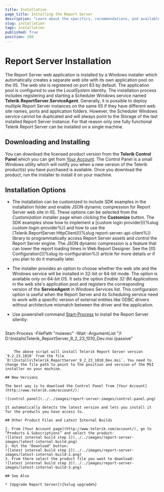 ```yaml
---
title: Installation
page_title: Installing the Report Server
description: "Learn about the specifics, recommendations, and available approaches for installing the Telerik Report Server on your Windows IIS server."
slug: installation
tags: installation
published: True
position: 200
---
```


# Report Server Installation

The Report Server web application is installed by a Windows installer which automatically creates a separate web site with its own application pool on the IIS. The web site is registered on port 83 by default. The application pool is configured to use the *LocalSystem* identity. The installation process includes registering and starting a Scheduler Windows service named **Telerik.ReportServer.ServiceAgent**.
Generally, it is possible to deploy multiple Report Server instances on the same IIS if they have different web site names, ports and application folders. However, the Scheduler Windows service cannot be duplicated and will always point to the Storage of the last installed Report Server instance. For that reason only one fully functional Telerik Report Server can be installed on a single machine.

## Downloading and Installing

You can download the licensed product version from the **Telerik Control Panel** which you can get from [Your Account](http://www.telerik.com/account). The Control Panel is a small Windows utility which will notify you when a new version of the Telerik product(s) you have purchased is available. Once you download the product, run the installer to install it on your machine.

## Installation Options

* The installation can be customized to include SDK examples in the installation folder and enable JSON dynamic compression for Report Server web site in IIS. These options can be selected from the *Customization* installer page when clicking the **Customize** button.
The SDK examples show how to implement a [custom login provider]({%slug custom-login-provider%}) and how to use the [Telerik.ReportServer.HttpClient]({%slug report-server-api-client%}) library to programmatically access Report Server assets and control the Report Server engine. The JSON dynamic compression is a feature that can lower the report loading times in Web Report Designer. See the [IIS Configuration]({%slug iis-configuration%}) article for more details or if you plan to do it manually later.
* The installer provides an option to choose whether the web site and the Windows service will be installed in 32-bit or 64-bit mode. The option is available only on 64-bit OS. It sets the option *Enable 32-Bit Applications* in the web site's application pool and registers the corresponding version of the **ServiceAgent** in Windows Services list. This configuraion option is useful when the Report Server and its Scheduling service need to work with a specific version of external entities like ODBC drivers without architecture mismatch between the driver and the application.
* Use powershell command [Start-Process](https://learn.microsoft.com/en-us/powershell/module/microsoft.powershell.management/start-process?view=powershell-7.3) to install the Report Server silently:

	````powershell
Start-Process -FilePath "msiexec" -Wait -ArgumentList "/I D:\Installs\Telerik_ReportServer_9_2_23_1010_Dev.msi /passive"
````

	The above script will install Telerik Report Server version `9.2.23.1010` from the file `D:\Installs\Telerik_ReportServer_9_2_23_1010_Dev.msi`. You need to change the file path to point to the position and version of the MSI installer on your machine.

## New Versions

The best way is to download the Control Panel from [Your Account](http://www.telerik.com/account/):

![control panel](../../images/report-server-images/control-panel.png)

It automatically detects the latest version and lets you install it for the products you have access to.

## Other Product Files and Latest Internal Builds

1. From [Your Account page](http://www.telerik.com/account/), go to “Products & Subscriptions” and select the product:
![latest internal build step 1](../../images/report-server-images/latest-internal-build.png)
2. Hit the "Download" button:
![latest internal build step 2](../../images/report-server-images/latest-internal-build-2.png)
3. From there select the product file you want to download:
![latest internal build step 3](../../images/report-server-images/latest-internal-build-3.png)

## See Also

* [Upgrade Report Server]({%slug upgrade%}
